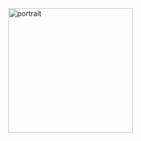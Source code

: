 <img src="https://github.com/bmson/bmson/assets/890821/a3789308-10f2-4ccd-ad7a-a9a03c05c007" alt="portrait" width="250px" />

